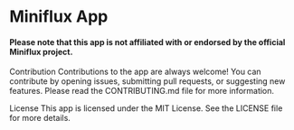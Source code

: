# Miniflux App
#### Please note that this app is not affiliated with or endorsed by the official Miniflux project.

Contribution
Contributions to the app are always welcome! You can contribute by opening issues, submitting pull requests, or suggesting new features. Please read the CONTRIBUTING.md file for more information.

License
This app is licensed under the MIT License. See the LICENSE file for more details.




